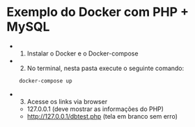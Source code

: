 # Exemplo do Docker com PHP + MySQL

- 1. Instalar o Docker e o Docker-compose
- 2. No terminal, nesta pasta execute o seguinte comando:
```bash
    docker-compose up
```
- 3. Acesse os links via browser
    - 127.0.0.1 (deve mostrar as informações do PHP)
    - http://127.0.0.1/dbtest.php (tela em branco sem erro)